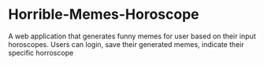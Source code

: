 # Horrible-Memes-Horoscope
 A web application that generates funny memes for user based on their input horoscopes. Users can login, save their generated memes, indicate their specific horroscope

